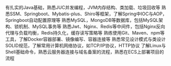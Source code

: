 



有扎实的Java基础，熟悉JUC并发编程，JVM内存结构、类加载、垃圾回收等
熟悉SSM、Springboot、Mybatis-plus、Shiro等框架，了解Spring中IOC与AOP，Springboot自动配置原理等
熟悉MySQL，MongoDB等数据库，包括MySQL架构、锁机制、MySQL事务等
熟悉Jwt、Nginx、Redis等中间件，包括Nginx反向代理与负载均衡，Redis持久化，缓存读写策略等
熟练使用Git、Maven、npm等工具，了解Docker容器部署、镜像编写、容器连接等
熟悉常见设计模式与类设计SOLID规范，了解常用计算机网络协议，如TCP/IP协议，HTTP协议
了解Linux与Shell基础命令，熟悉云服务器连接与域名备案的流程，熟悉在ECS上部署项目的流程





